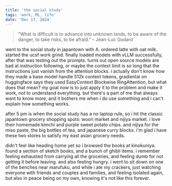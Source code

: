 ```yaml
---
title: 'the social study'
tags: 'work, ML, life'
date: 'Dec 17, 2024'
---
```


> "What is difficult is to advance into unknown lands, to be aware of the danger, to take risks, to be afraid." – Jean-Luc Godard

went to the social study in japantown with A. ordered latte with oat milk. started the ucsf work grind. finally loaded models with vLLM successfully, after that was testing out the prompts. turns out open source models are bad at instruction following, or maybe the context limit is so long that the instructions just vanish from the attention blocks. i actually don't know how they made a base model handle 512k context tokens, gradientai on huggingface says they used EasyContext Blockwise RingAttention, but what does that mean? my goal now is to just apply it to the problem and make it work, not to understand everything. but there's a part of me that always want to know more, and it bothers me when i do use something and i can't explain how something works.

after 5 pm is when the social study has a no laptop rule, so i hit the classic japantown grocery shopping spots: woori market and nijiya market. i love their homemade kimchi and purple sweet potato chips. and nijiya for the miso paste, the big bottles of tea, and japanese curry blocks. i'm glad i have these two stores to satisfy my east asian grocery needs.

didn't feel like heading home yet so i browsed the books at kinokuniya. found a section of sketch books, and a bunch of ghibli items. i remember feeling exhausted from carrying all the groceries, and feeling dumb for not getting it before leaving. and also feeling hungry. i went to sit down on one of the benches near marufuku, and while i ate my crackers, just watching everyone with friends and couples and families, and feeling isolated again, but also in peace being on my own, knowing it's not like this forever.
